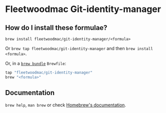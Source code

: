 # Fleetwoodmac Git-identity-manager

## How do I install these formulae?

`brew install fleetwoodmac/git-identity-manager/<formula>`

Or `brew tap fleetwoodmac/git-identity-manager` and then `brew install <formula>`.

Or, in a [`brew bundle`](https://github.com/Homebrew/homebrew-bundle) `Brewfile`:

```ruby
tap "fleetwoodmac/git-identity-manager"
brew "<formula>"
```

## Documentation

`brew help`, `man brew` or check [Homebrew's documentation](https://docs.brew.sh).
